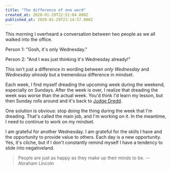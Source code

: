 ```yaml
---
title: "The difference of one word"
created_at: 2020-01-29T22:51:04.000Z
published_at: 2020-01-29T23:14:57.000Z
---
```

This morning I overheard a conversation between two people as we all walked into the office.

Person 1: "Gosh, it's only Wednesday."

Person 2: "And I was just thinking it's Wednesday already!"

This isn't just a difference in wording between _only Wednesday_ and _Wednesday already_ but a tremendous difference in mindset.

Each week, I find myself dreading the upcoming week during the weekend, especially on Sundays. After the week is over, I realize that dreading the week was worse than the actual week. You'd think I'd learn my lesson, but then Sunday rolls around and it's back to [Judge Dredd](https://cowriters.app/words/a-lesson-to-stop-dreading-344205e19ea6e56be0).

One solution is obvious: stop doing the thing during the week that I'm dreading. That's called the main job, and I'm working on it. In the meantime, I need to continue to work on my mindset.

I am grateful for another Wednesday. I am grateful for the skills I have and the opportunity to provide value to others. Each day is a new opportunity. Yes, it's cliche, but if I don't constantly remind myself I have a tendency to slide into negativeland.

> People are just as happy as they make up their minds to be. --Abraham Lincoln
